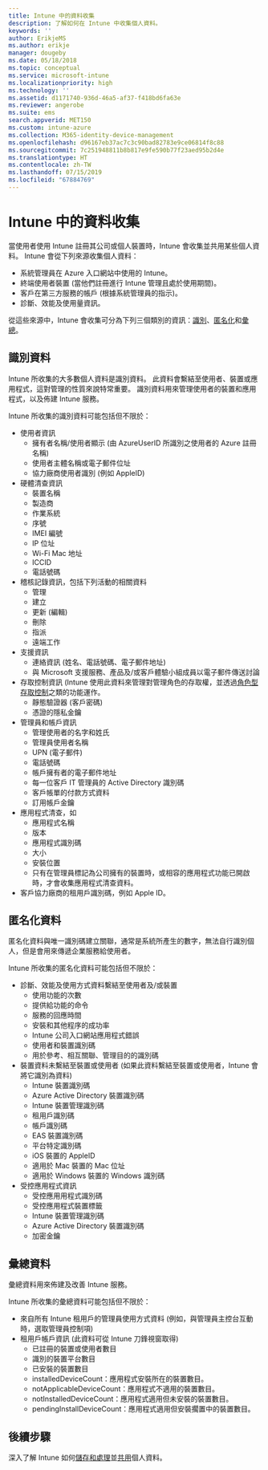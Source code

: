 ```yaml
---
title: Intune 中的資料收集
description: 了解如何在 Intune 中收集個人資料。
keywords: ''
author: ErikjeMS
ms.author: erikje
manager: dougeby
ms.date: 05/18/2018
ms.topic: conceptual
ms.service: microsoft-intune
ms.localizationpriority: high
ms.technology: ''
ms.assetid: d1171740-936d-46a5-af37-f418bd6fa63e
ms.reviewer: angerobe
ms.suite: ems
search.appverid: MET150
ms.custom: intune-azure
ms.collection: M365-identity-device-management
ms.openlocfilehash: d96167eb37ac7c3c90bad82783e9ce06814f8c88
ms.sourcegitcommit: 7c251948811b8b817e9fe590b77f23aed95b2d4e
ms.translationtype: HT
ms.contentlocale: zh-TW
ms.lasthandoff: 07/15/2019
ms.locfileid: "67884769"
---
```

# <a name="data-collection-in-intune"></a>Intune 中的資料收集

當使用者使用 Intune 註冊其公司或個人裝置時，Intune 會收集並共用某些個人資料。 Intune 會從下列來源收集個人資料：

- 系統管理員在 Azure 入口網站中使用的 Intune。
- 終端使用者裝置 (當他們註冊進行 Intune 管理且處於使用期間)。
- 客戶在第三方服務的帳戶 (根據系統管理員的指示)。
- 診斷、效能及使用量資訊。

從這些來源中，Intune 會收集可分為下列三個類別的資訊：[識別](#identified-data)、[匿名化](#pseudonymized-data)和[彙總](#aggregated-data)。

## <a name="identified-data"></a>識別資料

Intune 所收集的大多數個人資料是識別資料。 此資料會繫結至使用者、裝置或應用程式，這對管理的性質來說特常重要。 識別資料用來管理使用者的裝置和應用程式，以及佈建 Intune 服務。

Intune 所收集的識別資料可能包括但不限於： 

- 使用者資訊
  - 擁有者名稱/使用者顯示 (由 AzureUserID 所識別之使用者的 Azure 註冊名稱)
  - 使用者主體名稱或電子郵件位址
  - 協力廠商使用者識別 (例如 AppleID)
- 硬體清查資訊
  - 裝置名稱
  - 製造商
  - 作業系統
  - 序號
  - IMEI 編號
  - IP 位址
  - Wi-Fi Mac 地址
  - ICCID
  - 電話號碼
- 稽核記錄資訊，包括下列活動的相關資料
  - 管理
  - 建立
  - 更新 (編輯)
  - 刪除
  - 指派
  - 遠端工作
- 支援資訊
  - 連絡資訊 (姓名、電話號碼、電子郵件地址)
  - 與 Microsoft 支援服務、產品及/或客戶體驗小組成員以電子郵件傳送討論
- 存取控制資訊 (Intune 使用此資料來管理對管理角色的存取權，並透過[角色型存取控制](role-based-access-control.md)之類的功能運作。
  - 靜態驗證器 (客戶密碼)
  - 憑證的隱私金鑰 
- 管理員和帳戶資訊
  - 管理使用者的名字和姓氏
  - 管理員使用者名稱
  - UPN (電子郵件)
  - 電話號碼
  - 帳戶擁有者的電子郵件地址
  - 每一位客戶 IT 管理員的 Active Directory 識別碼
  - 客戶帳單的付款方式資料
  - 訂用帳戶金鑰
- 應用程式清查，如
  - 應用程式名稱
  - 版本
  - 應用程式識別碼
  - 大小
  - 安裝位置
  - 只有在管理員標記為公司擁有的裝置時，或相容的應用程式功能已開啟時，才會收集應用程式清查資料。  
- 客戶協力廠商的租用戶識別碼，例如 Apple ID。 

## <a name="pseudonymized-data"></a>匿名化資料

匿名化資料與唯一識別碼建立關聯，通常是系統所產生的數字，無法自行識別個人，但是會用來傳遞企業服務給使用者。 

Intune 所收集的匿名化資料可能包括但不限於： 

- 診斷、效能及使用方式資料繫結至使用者及/或裝置
  - 使用功能的次數
  - 提供給功能的命令
  - 服務的回應時間
  - 安裝和其他程序的成功率
  - Intune 公司入口網站應用程式錯誤
  - 使用者和裝置識別碼
  - 用於參考、相互關聯、管理目的的識別碼 
- 裝置資料未繫結至裝置或使用者 (如果此資料繫結至裝置或使用者，Intune 會將它識別為資料)
  - Intune 裝置識別碼
  - Azure Active Directory 裝置識別碼
  - Intune 裝置管理識別碼
  - 租用戶識別碼
  - 帳戶識別碼
  - EAS 裝置識別碼
  - 平台特定識別碼
  - iOS 裝置的 AppleID
  - 適用於 Mac 裝置的 Mac 位址
  - 適用於 Windows 裝置的 Windows 識別碼
- 受控應用程式資訊
  - 受控應用用程式識別碼
  - 受控應用程式裝置標籤
  - Intune 裝置管理識別碼
  - Azure Active Directory 裝置識別碼
  - 加密金鑰

## <a name="aggregated-data"></a>彙總資料

彙總資料用來佈建及改善 Intune 服務。 

Intune 所收集的彙總資料可能包括但不限於： 

- 來自所有 Intune 租用戶的管理員使用方式資料 (例如，與管理員主控台互動時，選取管理員控制項)
- 租用戶帳戶資訊 (此資料可從 Intune 刀鋒視窗取得)
  - 已註冊的裝置或使用者數目
  - 識別的裝置平台數目  
  - 已安裝的裝置數目
  - installedDeviceCount：應用程式安裝所在的裝置數目。
  - notApplicableDeviceCount：應用程式不適用的裝置數目。
  - notInstalledDeviceCount：應用程式適用但未安裝的裝置數目。
  - pendingInstallDeviceCount：應用程式適用但安裝擱置中的裝置數目。

## <a name="next-steps"></a>後續步驟

深入了解 Intune 如何[儲存和處理](privacy-data-store-process.md)並[共用](privacy-data-secure-share.md)個人資料。 
